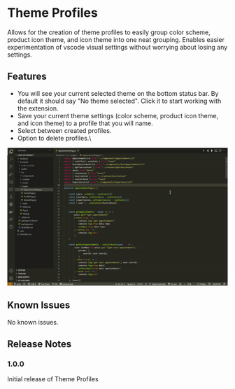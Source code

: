 # Theme Profiles

Allows for the creation of theme profiles to easily group color scheme, product icon theme, and icon theme into one neat grouping.
Enables easier experimentation of vscode visual settings without worrying about losing any settings.

## Features
* You will see your current selected theme on the bottom status bar. By default it should say "No theme selected". Click it
to start working with the extension.
* Save your current theme settings (color scheme, product icon theme, and icon theme) to a profile that you will name.
* Select between created profiles.
* Option to delete profiles.\

![Demo](/src/media/demo.gif)

## Known Issues

No known issues.

## Release Notes

### 1.0.0

Initial release of Theme Profiles